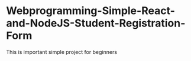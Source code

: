# Webprogramming-Simple-React-and-NodeJS-Student-Registration-Form
This is important simple project for beginners
